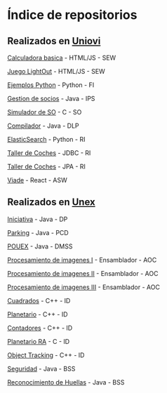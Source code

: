 # Índice de repositorios

## Realizados en [Uniovi](https://www.uniovi.es/)

[Calculadora basica](https://github.com/samuelmorenov/SEW-Calculadora) - HTML/JS - SEW

[Juego LightOut](https://github.com/samuelmorenov/SEW-LightOut) - HTML/JS - SEW

[Ejemplos Python](https://github.com/samuelmorenov/FI-Apuntes-Python) - Python - FI

[Gestion de socios](https://github.com/samuelmorenov/IPS-Socios) - Java - IPS


[Simulador de SO](https://github.com/samuelmorenov/SO-Simulador) - C - SO

[Compilador](https://github.com/samuelmorenov/DLP-Compilador) - Java - DLP

[ElasticSearch](https://github.com/samuelmorenov/RI-ElasticSearch) - Python - RI

[Taller de Coches](https://github.com/samuelmorenov/RI-JDBC) - JDBC - RI

[Taller de Coches](https://github.com/samuelmorenov/RI-JPA) - JPA - RI

[Viade](https://github.com/Arquisoft/viade_es1a) - React - ASW

## Realizados en [Unex](https://www.unex.es/)

[Iniciativa](https://github.com/samuelmorenov/DP-Iniciativa) - Java - DP

[Parking](https://github.com/samuelmorenov/PCD-Parking) - Java - PCD

[POUEX](https://github.com/samuelmorenov/DMSS-POUEX) - Java - DMSS

[Procesamiento de imagenes I](https://github.com/samuelmorenov/AOC-Procesamiento-Imagenes-1) - Ensamblador - AOC

[Procesamiento de imagenes II](https://github.com/samuelmorenov/AOC-Procesamiento-Imagenes-2) - Ensamblador - AOC

[Procesamiento de imagenes III](https://github.com/samuelmorenov/AOC-Procesamiento-Imagenes-3) - Ensamblador - AOC

[Cuadrados](https://github.com/samuelmorenov/ID-Cuadrados) - C++ - ID

[Planetario](https://github.com/samuelmorenov/ID-Planetario) - C++ - ID

[Contadores](https://github.com/samuelmorenov/ID-Contadores) - C++ - ID

[Planetario RA](https://github.com/samuelmorenov/ID-Planetario-RA) - C - ID

[Object Tracking](https://github.com/samuelmorenov/ID-Object-Tracking) - C++ - ID

[Seguridad](https://github.com/samuelmorenov/BSS-Seguridad) - Java - BSS

[Reconocimiento de Huellas](https://github.com/samuelmorenov/BSS-Huellas) - Java - BSS
